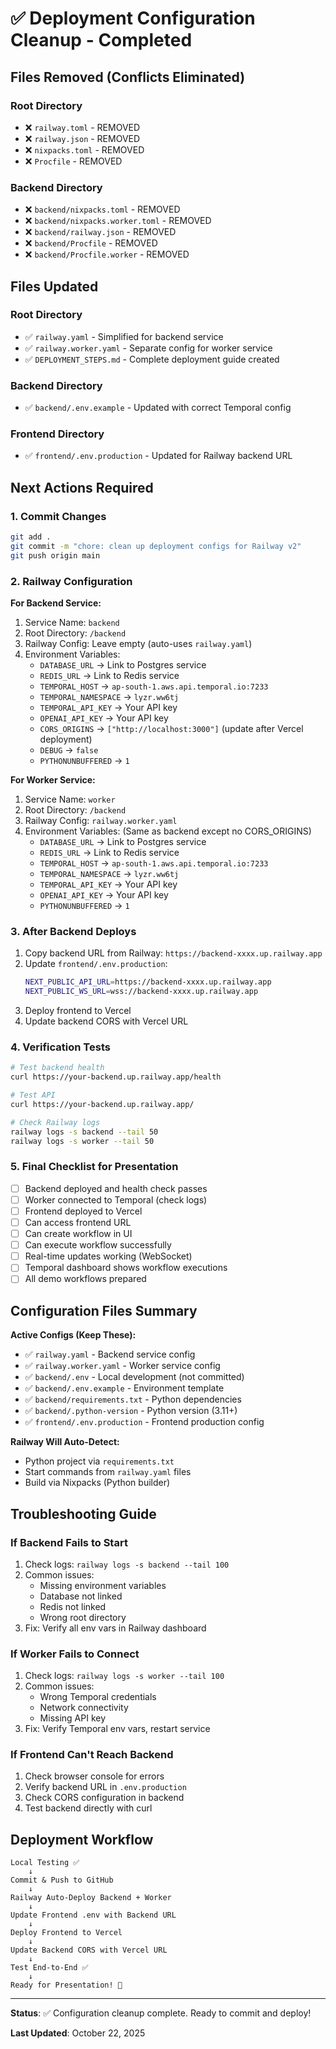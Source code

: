 # ✅ Deployment Configuration Cleanup - Completed

## Files Removed (Conflicts Eliminated)

### Root Directory
- ❌ `railway.toml` - REMOVED
- ❌ `railway.json` - REMOVED  
- ❌ `nixpacks.toml` - REMOVED
- ❌ `Procfile` - REMOVED

### Backend Directory
- ❌ `backend/nixpacks.toml` - REMOVED
- ❌ `backend/nixpacks.worker.toml` - REMOVED
- ❌ `backend/railway.json` - REMOVED
- ❌ `backend/Procfile` - REMOVED
- ❌ `backend/Procfile.worker` - REMOVED

## Files Updated

### Root Directory
- ✅ `railway.yaml` - Simplified for backend service
- ✅ `railway.worker.yaml` - Separate config for worker service
- ✅ `DEPLOYMENT_STEPS.md` - Complete deployment guide created

### Backend Directory
- ✅ `backend/.env.example` - Updated with correct Temporal config

### Frontend Directory  
- ✅ `frontend/.env.production` - Updated for Railway backend URL

## Next Actions Required

### 1. Commit Changes
```bash
git add .
git commit -m "chore: clean up deployment configs for Railway v2"
git push origin main
```

### 2. Railway Configuration

**For Backend Service:**
1. Service Name: `backend`
2. Root Directory: `/backend`
3. Railway Config: Leave empty (auto-uses `railway.yaml`)
4. Environment Variables:
   - `DATABASE_URL` → Link to Postgres service
   - `REDIS_URL` → Link to Redis service
   - `TEMPORAL_HOST` → `ap-south-1.aws.api.temporal.io:7233`
   - `TEMPORAL_NAMESPACE` → `lyzr.ww6tj`
   - `TEMPORAL_API_KEY` → Your API key
   - `OPENAI_API_KEY` → Your API key
   - `CORS_ORIGINS` → `["http://localhost:3000"]` (update after Vercel deployment)
   - `DEBUG` → `false`
   - `PYTHONUNBUFFERED` → `1`

**For Worker Service:**
1. Service Name: `worker`
2. Root Directory: `/backend`
3. Railway Config: `railway.worker.yaml`
4. Environment Variables: (Same as backend except no CORS_ORIGINS)
   - `DATABASE_URL` → Link to Postgres service
   - `REDIS_URL` → Link to Redis service
   - `TEMPORAL_HOST` → `ap-south-1.aws.api.temporal.io:7233`
   - `TEMPORAL_NAMESPACE` → `lyzr.ww6tj`
   - `TEMPORAL_API_KEY` → Your API key
   - `OPENAI_API_KEY` → Your API key
   - `PYTHONUNBUFFERED` → `1`

### 3. After Backend Deploys

1. Copy backend URL from Railway: `https://backend-xxxx.up.railway.app`
2. Update `frontend/.env.production`:
   ```bash
   NEXT_PUBLIC_API_URL=https://backend-xxxx.up.railway.app
   NEXT_PUBLIC_WS_URL=wss://backend-xxxx.up.railway.app
   ```
3. Deploy frontend to Vercel
4. Update backend CORS with Vercel URL

### 4. Verification Tests

```bash
# Test backend health
curl https://your-backend.up.railway.app/health

# Test API
curl https://your-backend.up.railway.app/

# Check Railway logs
railway logs -s backend --tail 50
railway logs -s worker --tail 50
```

### 5. Final Checklist for Presentation

- [ ] Backend deployed and health check passes
- [ ] Worker connected to Temporal (check logs)
- [ ] Frontend deployed to Vercel
- [ ] Can access frontend URL
- [ ] Can create workflow in UI
- [ ] Can execute workflow successfully
- [ ] Real-time updates working (WebSocket)
- [ ] Temporal dashboard shows workflow executions
- [ ] All demo workflows prepared

## Configuration Files Summary

**Active Configs (Keep These):**
- ✅ `railway.yaml` - Backend service config
- ✅ `railway.worker.yaml` - Worker service config
- ✅ `backend/.env` - Local development (not committed)
- ✅ `backend/.env.example` - Environment template
- ✅ `backend/requirements.txt` - Python dependencies
- ✅ `backend/.python-version` - Python version (3.11+)
- ✅ `frontend/.env.production` - Frontend production config

**Railway Will Auto-Detect:**
- Python project via `requirements.txt`
- Start commands from `railway.yaml` files
- Build via Nixpacks (Python builder)

## Troubleshooting Guide

### If Backend Fails to Start

1. Check logs: `railway logs -s backend --tail 100`
2. Common issues:
   - Missing environment variables
   - Database not linked
   - Redis not linked
   - Wrong root directory
3. Fix: Verify all env vars in Railway dashboard

### If Worker Fails to Connect

1. Check logs: `railway logs -s worker --tail 100`
2. Common issues:
   - Wrong Temporal credentials
   - Network connectivity
   - Missing API key
3. Fix: Verify Temporal env vars, restart service

### If Frontend Can't Reach Backend

1. Check browser console for errors
2. Verify backend URL in `.env.production`
3. Check CORS configuration in backend
4. Test backend directly with curl

## Deployment Workflow

```
Local Testing ✅
    ↓
Commit & Push to GitHub
    ↓
Railway Auto-Deploy Backend + Worker
    ↓
Update Frontend .env with Backend URL
    ↓
Deploy Frontend to Vercel
    ↓
Update Backend CORS with Vercel URL
    ↓
Test End-to-End ✅
    ↓
Ready for Presentation! 🎉
```

---

**Status**: ✅ Configuration cleanup complete. Ready to commit and deploy!

**Last Updated**: October 22, 2025
